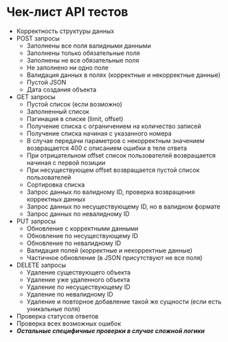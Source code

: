# Чек-лист API тестов
* Корректность структуры данных
* POST запросы
  * Заполнены все поля валидными данными
  * Заполнены только обязательные поля
  * Заполнены не все обязательные поля
  * Не заполнено ни одно поле
  * Валидация данных в полях (корректные и некорректные данные)
  * Пустой JSON
  * Дата создания объекта
* GET запросы
  * Пустой список (если возможно)
  * Заполненный список
  * Пагинация в списке (limit, offset)
  * Получение списка с ограничением на количество записей
  * Получение списка начиная с указанного номера
  * В случае передачи параметров с некорректным значением возвращается 400 с описанием ошибки в теле ответа
  * При отрицательном offset список пользователей возвращается начиная с первой позиции
  * При несуществующем offset возвращается пустой список пользователей
  * Сортировка списка
  * Запрос данных по валидному ID, проверка возвращения корректных данных
  * Запрос данных по несуществующему ID, но в валидном формате
  * Запрос данных по невалидному ID
* PUT запросы
  * Обновление с корректными данными
  * Обновление по несуществующему ID
  * Обновление по невалидному ID
  * Валидация полей (корректные и некорректные данные)
  * Частичное обновление (в JSON присутствуют не все поля) 
* DELETE запросы
  * Удаление существующего объекта
  * Удаление уже удаленного объекта
  * Удаление по несуществующему ID
  * Удаление по невалидному ID
  * Удаление и повторное добавление такой же сущности (если есть уникальные поля)
* Проверка статусов ответов
* Проверка всех возможных ошибок
* ***Остальные специфичные проверки в случае сложной логики***